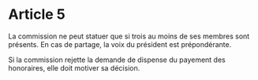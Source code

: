 # Article 5

La commission ne peut statuer que si trois au moins de ses membres sont présents. En cas de partage, la voix du président est prépondérante.

Si la commission rejette la demande de dispense du payement des honoraires, elle doit motiver sa décision.
